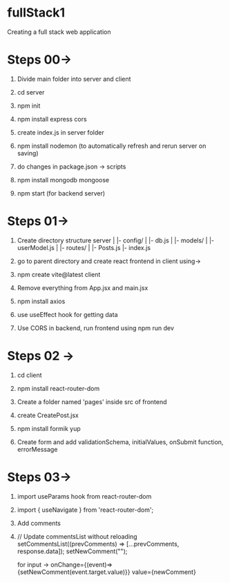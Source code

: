 # fullStack1
 Creating a full stack web application

# Steps 00->

1) Divide main folder into server and client

2) cd server

3) npm init

4) npm install express cors

5) create index.js in server folder

6) npm install nodemon (to automatically refresh and rerun server on saving)

7) do changes in package.json -> scripts

8) npm install mongodb mongoose

9) npm start (for backend server)

# Steps 01->

1) Create directory structure
  server
  |
  |- config/
  |     |- db.js
  |
  |- models/
  |    |- userModel.js
  |
  |- routes/
  |     |- Posts.js
  |- index.js

2) go to parent directory and create react frontend in client using->

3) npm create vite@latest client

4) Remove everything from App.jsx and main.jsx

5) npm install axios

6) use useEffect hook for getting data

7) Use CORS in backend, run frontend using npm run dev

# Steps 02 ->

1) cd client

2) npm install react-router-dom

3) Create a folder named 'pages' inside src of frontend

4) create CreatePost.jsx

5) npm install formik yup

6) Create form and add validationSchema, initialValues, onSubmit function, errorMessage

# Steps 03->

1) import useParams hook from react-router-dom

2) import { useNavigate } from 'react-router-dom';

3) Add comments

4) // Update commentsList without reloading
      setCommentsList((prevComments) => [...prevComments, response.data]);
      setNewComment("");

   for input -> onChange={(event)=>{setNewComment(event.target.value)}} value={newComment}


